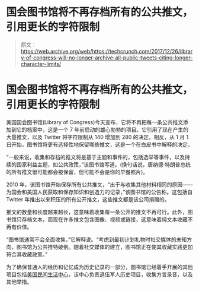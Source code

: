# 国会图书馆将不再存档所有的公共推文，引用更长的字符限制 

> 原文：<https://web.archive.org/web/https://techcrunch.com/2017/12/26/library-of-congress-will-no-longer-archive-all-public-tweets-citing-longer-character-limits/>

# 国会图书馆将不再存档所有的公共推文，引用更长的字符限制

美国国会图书馆(Library of Congress)今天宣布，它将不再把每一条公共推文添加到它的档案中，这是一个 7 年前启动的雄心勃勃的项目。它引用了现在产生的大量推文，以及 Twitter 将字符限制从 140 增加到 280 的决定。相反，从 1 月 1 日开始，图书馆将更有选择性地保留哪些推文，这是一个在白皮书中解释的决定。

“一般来说，收集和存档的推文将是基于主题和事件的，包括选举等事件，以及持续的国家利益主题，如公共政策，”该图书馆写道。(换句话说，唐纳德·特朗普总统的所有推文很可能都会被保留，但可能不会是你的早餐照片)。

2010 年，该图书馆开始保存所有公共推文，“出于与收集其他材料相同的原因——为国会和美国人民获取和保存知识和创造力的记录，”该图书馆的公告称。这包括自 Twitter 年推出以来积压的所有公开推文，这些推文都是该公司捐赠的。

推文的数量和长度越来越长，这意味着收集每一条公开的推文不再可行。此外，图书馆只存档文本，而现在许多推文包含图像、视频或链接，这意味着纯文本收藏不再有价值。

“图书馆通常不会全面收集，”它解释说。“考虑到最初计划礼物时社交媒体的未知方向，图书馆为公共推特破例。随着社交媒体的建立，图书馆正在使其收藏实践更加符合其收藏政策。”

为了确保普通人的经历和记忆成为历史记录的一部分，图书馆已经着手开展的其他项目包括[美国民间生活中心](https://web.archive.org/web/20230206173619/https://www.loc.gov/folklife/familyfolklife/oralhistory.html)，该中心负责退伍军人历史项目，收集方言录音，以及其他举措。